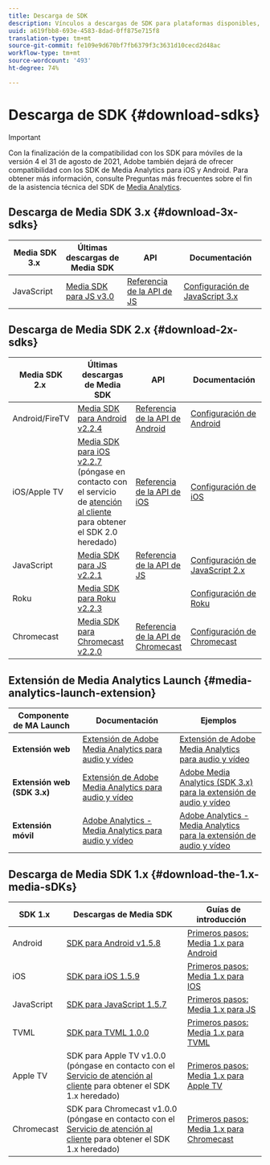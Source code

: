 ```yaml
---
title: Descarga de SDK
description: Vínculos a descargas de SDK para plataformas disponibles, como Android, iOS, JavaScript, Chromecast y Roku.
uuid: a619fbb8-693e-4583-8dad-0ff875e715f8
translation-type: tm+mt
source-git-commit: fe109e9d670bf7fb6379f3c3631d10cecd2d48ac
workflow-type: tm+mt
source-wordcount: '493'
ht-degree: 74%

---
```



# Descarga de SDK {#download-sdks}

>[!IMPORTANT]
>
>Con la finalización de la compatibilidad con los SDK para móviles de la versión 4 el 31 de agosto de 2021, Adobe también dejará de ofrecer compatibilidad con los SDK de Media Analytics para iOS y Android.  Para obtener más información, consulte Preguntas más frecuentes sobre el fin de la asistencia técnica del SDK de [Media Analytics](/help/sdk-implement/end-of-support-faqs.md).


## Descarga de Media SDK 3.x {#download-3x-sdks}

| Media SDK 3.x  | Últimas descargas de Media SDK |  API   |  Documentación  |
| --- | --- | --- | --- |
| JavaScript | [Media SDK para JS v3.0](https://github.com/Adobe-Marketing-Cloud/media-sdks/releases/tag/js-v3.0.0) | [Referencia de la API de JS](https://adobe-marketing-cloud.github.io/media-sdks/reference/javascript_3x/index.html) | [Configuración de JavaScript 3.x](/help/sdk-implement/setup/setup-javascript/set-up-js-3.md) |


## Descarga de Media SDK 2.x {#download-2x-sdks}

| Media SDK 2.x  | Últimas descargas de Media SDK |  API   |  Documentación  |
| --- | --- | --- | --- |
| Android/FireTV | [Media SDK para Android v2.2.4](https://github.com/Adobe-Marketing-Cloud/media-sdks/releases/tag/android-v2.2.4) | [Referencia de la API de Android](https://adobe-marketing-cloud.github.io/media-sdks/reference/android/) | [Configuración de Android](/help/sdk-implement/setup/set-up-android.md) |
| iOS/Apple TV | [Media SDK para iOS v2.2.7](https://github.com/Adobe-Marketing-Cloud/media-sdks/releases/tag/ios-v2.2.7) (póngase en contacto con el servicio de [atención al cliente ](https://helpx.adobe.com/es/marketing-cloud/contact-support.html) para obtener el SDK 2.0 heredado) | [Referencia de la API de iOS](https://adobe-marketing-cloud.github.io/media-sdks/reference/ios/) | [Configuración de iOS](/help/sdk-implement/setup/set-up-ios.md) |
| JavaScript | [Media SDK para JS v2.2.1](https://github.com/Adobe-Marketing-Cloud/media-sdks/releases/tag/js-v2.2.1) | [Referencia de la API de JS](https://adobe-marketing-cloud.github.io/media-sdks/reference/javascript/) | [Configuración de JavaScript 2.x](/help/sdk-implement/setup/setup-javascript/set-up-js-2.md) |
| Roku | [Media SDK para Roku v2.2.3](https://github.com/Adobe-Marketing-Cloud/media-sdks/releases/tag/roku-v2.2.3) |  | [Configuración de Roku](/help/sdk-implement/setup/set-up-roku.md) |
| Chromecast | [Media SDK para Chromecast v2.2.0](https://github.com/Adobe-Marketing-Cloud/media-sdks/releases/tag/chromecast-v2.2.0) | [Referencia de la API de Chromecast](https://adobe-marketing-cloud.github.io/media-sdks/reference/chromecast/) | [Configuración de Chromecast ](/help/sdk-implement/setup/set-up-chromecast.md) |

## Extensión de Media Analytics Launch {#media-analytics-launch-extension}

| Componente de MA Launch   | Documentación | Ejemplos |
|---|---|---|
| **Extensión web** | [Extensión de Adobe Media Analytics para audio y vídeo](https://docs.adobe.com/content/help/es-ES/launch/using/extensions-ref/adobe-extension/media-analytics-extension/overview.html) | [Extensión de Adobe Media Analytics para audio y vídeo](https://github.com/Adobe-Marketing-Cloud/media-sdks/tree/master/samples/launch/js/2.x) |
| **Extensión web (SDK 3.x)** | [Extensión de Adobe Media Analytics para audio y vídeo](https://docs.adobe.com/content/help/en/launch/using/extensions-ref/adobe-extension/media-analytics-3x-extension/overview.html) | [Adobe Media Analytics (SDK 3.x) para la extensión de audio y vídeo](https://github.com/Adobe-Marketing-Cloud/media-sdks/tree/master/samples/launch/js/3.x) |
| **Extensión móvil** | [Adobe Analytics - Media Analytics para audio y vídeo](https://aep-sdks.gitbook.io/docs/using-mobile-extensions/adobe-media-analytics) | [Adobe Analytics - Media Analytics para la extensión de audio y vídeo](https://github.com/Adobe-Marketing-Cloud/media-sdks/tree/master/samples/launch/mobile) |

## Descarga de Media SDK 1.x {#download-the-1.x-media-sDKs}

| SDK 1.x  |  Descargas de Media SDK  |  Guías de introducción  |
| --- | --- | --- |
| Android | [SDK para Android v1.5.8](https://github.com/Adobe-Marketing-Cloud/video-heartbeat/releases/tag/android-v1.5.8) | [Primeros pasos: Media 1.x para Android](setup/vhl-dev-guide-v15_android.pdf) |
| iOS | [SDK para iOS 1.5.9](https://github.com/Adobe-Marketing-Cloud/video-heartbeat/releases/tag/ios-v1.5.9) | [Primeros pasos: Media 1.x para IOS](setup/vhl-dev-guide-v15_ios.pdf) |
| JavaScript | [SDK para JavaScript 1.5.7](https://github.com/Adobe-Marketing-Cloud/video-heartbeat/releases/tag/js-v1.5.7) | [Primeros pasos: Media 1.x para JS](setup/vhl-dev-guide-v15_js.pdf) |
| TVML | [SDK para TVML 1.0.0](https://github.com/Adobe-Marketing-Cloud/video-heartbeat/releases/tag/tvml-v1.0.0) | [Primeros pasos: Media 1.x para TVML](setup/vhl_tvml.pdf) |
| Apple TV | SDK para Apple TV v1.0.0 (póngase en contacto con el [Servicio de atención al cliente](https://helpx.adobe.com/es/marketing-cloud/contact-support.html) para obtener el SDK 1.x heredado) | [Primeros pasos: Media 1.x para Apple TV](setup/vhl-dev-guide-v1x_appletv.pdf) |
| Chromecast | SDK para Chromecast v1.0.0 (póngase en contacto con el [Servicio de atención al cliente](https://helpx.adobe.com/es/marketing-cloud/contact-support.html) para obtener el SDK 1.x heredado) | [Primeros pasos: Media 1.x para Chromecast](setup/chromecast_1.x_sdk.pdf) |
